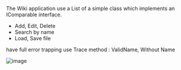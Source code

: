 The Wiki application use a List<T> of a simple class which implements an IComparable<T> interface.
 - Add, Edit, Delete
 - Search by name
 - Load, Save file
  
  have full error trapping use Trace method : ValidName, Without Name
 
![image](https://user-images.githubusercontent.com/84453688/172295368-92548f66-2bac-42b6-9137-328656b0738b.png)
